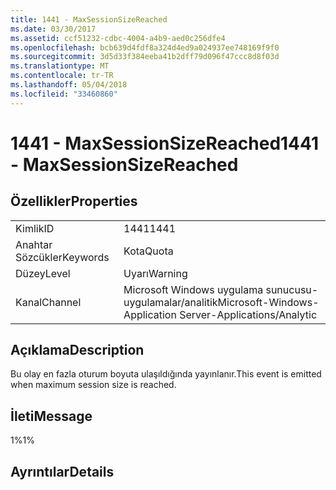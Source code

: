```yaml
---
title: 1441 - MaxSessionSizeReached
ms.date: 03/30/2017
ms.assetid: ccf51232-cdbc-4004-a4b9-aed0c256dfe4
ms.openlocfilehash: bcb639d4fdf8a324d4ed9a024937ee748169f9f0
ms.sourcegitcommit: 3d5d33f384eeba41b2dff79d096f47ccc8d8f03d
ms.translationtype: MT
ms.contentlocale: tr-TR
ms.lasthandoff: 05/04/2018
ms.locfileid: "33460860"
---
```

# <a name="1441---maxsessionsizereached"></a><span data-ttu-id="8ee55-102">1441 - MaxSessionSizeReached</span><span class="sxs-lookup"><span data-stu-id="8ee55-102">1441 - MaxSessionSizeReached</span></span>
## <a name="properties"></a><span data-ttu-id="8ee55-103">Özellikler</span><span class="sxs-lookup"><span data-stu-id="8ee55-103">Properties</span></span>  
  
|||  
|-|-|  
|<span data-ttu-id="8ee55-104">Kimlik</span><span class="sxs-lookup"><span data-stu-id="8ee55-104">ID</span></span>|<span data-ttu-id="8ee55-105">1441</span><span class="sxs-lookup"><span data-stu-id="8ee55-105">1441</span></span>|  
|<span data-ttu-id="8ee55-106">Anahtar Sözcükler</span><span class="sxs-lookup"><span data-stu-id="8ee55-106">Keywords</span></span>|<span data-ttu-id="8ee55-107">Kota</span><span class="sxs-lookup"><span data-stu-id="8ee55-107">Quota</span></span>|  
|<span data-ttu-id="8ee55-108">Düzey</span><span class="sxs-lookup"><span data-stu-id="8ee55-108">Level</span></span>|<span data-ttu-id="8ee55-109">Uyarı</span><span class="sxs-lookup"><span data-stu-id="8ee55-109">Warning</span></span>|  
|<span data-ttu-id="8ee55-110">Kanal</span><span class="sxs-lookup"><span data-stu-id="8ee55-110">Channel</span></span>|<span data-ttu-id="8ee55-111">Microsoft Windows uygulama sunucusu-uygulamalar/analitik</span><span class="sxs-lookup"><span data-stu-id="8ee55-111">Microsoft-Windows-Application Server-Applications/Analytic</span></span>|  
  
## <a name="description"></a><span data-ttu-id="8ee55-112">Açıklama</span><span class="sxs-lookup"><span data-stu-id="8ee55-112">Description</span></span>  
 <span data-ttu-id="8ee55-113">Bu olay en fazla oturum boyuta ulaşıldığında yayınlanır.</span><span class="sxs-lookup"><span data-stu-id="8ee55-113">This event is emitted when maximum session size is reached.</span></span>  
  
## <a name="message"></a><span data-ttu-id="8ee55-114">İleti</span><span class="sxs-lookup"><span data-stu-id="8ee55-114">Message</span></span>  
 <span data-ttu-id="8ee55-115">1%</span><span class="sxs-lookup"><span data-stu-id="8ee55-115">1%</span></span>  
  
## <a name="details"></a><span data-ttu-id="8ee55-116">Ayrıntılar</span><span class="sxs-lookup"><span data-stu-id="8ee55-116">Details</span></span>
